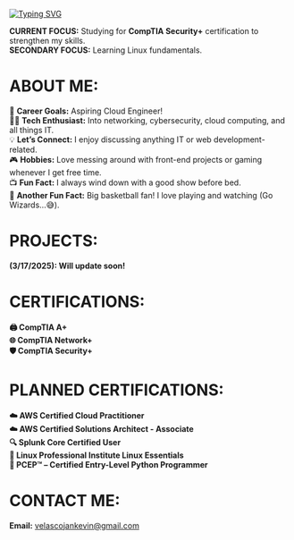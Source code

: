 [![Typing SVG](https://readme-typing-svg.demolab.com?font=Fira+Code&weight=600&size=24&pause=1000&color=36F75A&width=435&lines=Hi%2C+I'm+J.K.!;Welcome+to+my+profile!+%3AD)](https://git.io/typing-svg)

**CURRENT FOCUS:** Studying for **CompTIA Security+** certification to strengthen my skills.</br>
**SECONDARY FOCUS:** Learning Linux fundamentals.</br>
  
# ABOUT ME:
🚀 **Career Goals:** Aspiring Cloud Engineer!<br>
👨‍💻 **Tech Enthusiast:** Into networking, cybersecurity, cloud computing, and all things IT.<br>
💡 **Let’s Connect:** I enjoy discussing anything IT or web development-related.</br> 
🎮 **Hobbies:** Love messing around with front-end projects or gaming whenever I get free time.</br> 
📺 **Fun Fact:** I always wind down with a good show before bed.</br> 
🏀 **Another Fun Fact:** Big basketball fan! I love playing and watching (Go Wizards…😅).

# PROJECTS:
**(3/17/2025): Will update soon!**

# CERTIFICATIONS:
**🖨️ CompTIA A+** <br>
**🌐 CompTIA Network+** <br>
**🛡️ CompTIA Security+**

# PLANNED CERTIFICATIONS:
**☁️ AWS Certified Cloud Practitioner**<br> 
**☁️ AWS Certified Solutions Architect - Associate**<br>
**🔍 Splunk Core Certified User**<br>
**🐧 Linux Professional Institute Linux Essentials**<br>
**🐍 PCEP™ – Certified Entry-Level Python Programmer**

# CONTACT ME:
**Email:** velascojankevin@gmail.com



